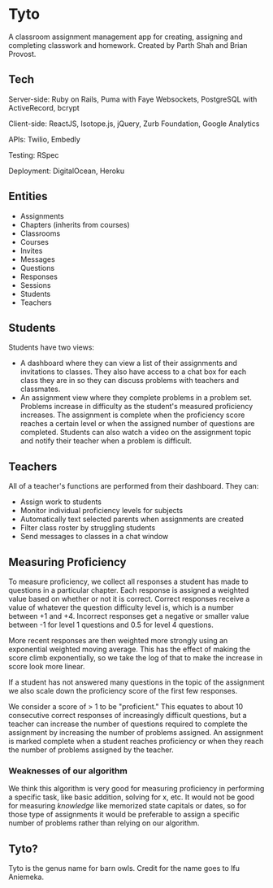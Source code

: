 Tyto
====

A classroom assignment management app for creating, assigning and completing classwork and homework. Created by Parth Shah and Brian Provost.

Tech
----
Server-side: Ruby on Rails, Puma with Faye Websockets, PostgreSQL with ActiveRecord, bcrypt

Client-side: ReactJS, Isotope.js, jQuery, Zurb Foundation, Google Analytics

APIs: Twilio, Embedly

Testing: RSpec

Deployment: DigitalOcean, Heroku

Entities
--------
* Assignments
* Chapters (inherits from courses)
* Classrooms
* Courses
* Invites
* Messages
* Questions
* Responses
* Sessions
* Students
* Teachers

Students
--------
Students have two views:
* A dashboard where they can view a list of their assignments and invitations to classes. They also have access to a chat box for each class they are in so they can discuss problems with teachers and classmates.
* An assignment view where they complete problems in a problem set. Problems increase in difficulty as the student's measured proficiency increases. The assignment is complete when the proficiency score reaches a certain level or when the assigned number of questions are completed. Students can also watch a video on the assignment topic and notify their teacher when a problem is difficult.

Teachers
--------
All of a teacher's functions are performed from their dashboard. They can:
* Assign work to students
* Monitor individual proficiency levels for subjects
* Automatically text selected parents when assignments are created
* Filter class roster by struggling students
* Send messages to classes in a chat window

Measuring Proficiency
---------------------
To measure proficiency, we collect all responses a student has made to questions in a particular chapter. Each response is assigned a weighted value based on whether or not it is correct. Correct responses receive a value of whatever the question difficulty level is, which is a number between +1 and +4. Incorrect responses get a negative or smaller value between -1 for level 1 questions and 0.5 for level 4 questions.

More recent responses are then weighted more strongly using an exponential weighted moving average. This has the effect of making the score climb exponentially, so we take the log of that to make the increase in score look more linear.

If a student has not answered many questions in the topic of the assignment we also scale down the proficiency score of the first few responses.

We consider a score of > 1 to be "proficient." This equates to about 10 consecutive correct responses of increasingly difficult questions, but a teacher can increase the number of questions required to complete the assignment by increasing the number of problems assigned. An assignment is marked complete when a student reaches proficiency or when they reach the number of problems assigned by the teacher.

### Weaknesses of our algorithm
We think this algorithm is very good for measuring proficiency in performing a specific task, like basic addition, solving for x, etc. It would not be good for measuring *knowledge* like memorized state capitals or dates, so for those type of assignments it would be preferable to assign a specific number of problems rather than relying on our algorithm.

Tyto?
-----
Tyto is the genus name for barn owls. Credit for the name goes to Ifu Aniemeka.
